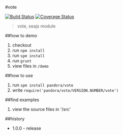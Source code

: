 #vote

[![Build Status](https://api.travis-ci.org/pandorajs/vote.png?branch=master)](http://travis-ci.org/pandorajs/vote)
[![Coverage Status](https://coveralls.io/repos/pandorajs/vote/badge.png?branch=master)](https://coveralls.io/r/pandorajs/vote?branch=master)

 > vote, seajs module

##how to demo

1. checkout
1. run `npm install`
1. run `spm install`
1. run `grunt`
1. view files in `/demo`

##how to use

1. run `spm install pandora/vote`
1. write `require('pandora/vote/VERSION.NUMBER/vote')`

##find examples

1. view the source files in '/src'

##history

- 1.0.0 - release
